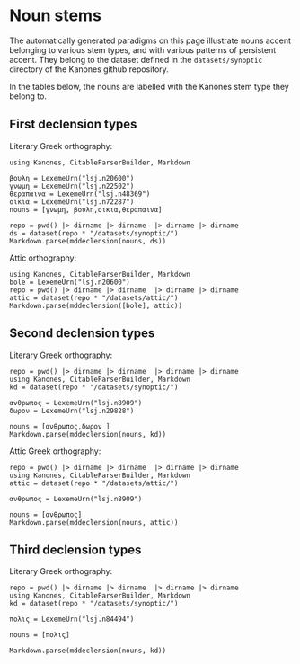 # Noun stems


The automatically generated paradigms on this page illustrate nouns accent belonging to various stem types, and with various patterns of persistent accent.  They belong to the dataset defined in the `datasets/synoptic` directory of the Kanones github repository.

In the tables below, the nouns are labelled with the Kanones stem type they belong to.



## First declension types

Literary Greek orthography:

```@eval
using Kanones, CitableParserBuilder, Markdown

βουλη = LexemeUrn("lsj.n20600")
γνωμη = LexemeUrn("lsj.n22502")
θεραπαινα = LexemeUrn("lsj.n48369")
οικια = LexemeUrn("lsj.n72287")
nouns = [γνωμη, βουλη,οικια,θεραπαινα]

repo = pwd() |> dirname |> dirname  |> dirname |> dirname
ds = dataset(repo * "/datasets/synoptic/")
Markdown.parse(mddeclension(nouns, ds))
```

Attic orthography:


```@eval
using Kanones, CitableParserBuilder, Markdown
bole = LexemeUrn("lsj.n20600")
repo = pwd() |> dirname |> dirname  |> dirname |> dirname
attic = dataset(repo * "/datasets/attic/")
Markdown.parse(mddeclension([bole], attic))
```


## Second declension types

Literary Greek orthography:

```@eval
repo = pwd() |> dirname |> dirname  |> dirname |> dirname
using Kanones, CitableParserBuilder, Markdown
kd = dataset(repo * "/datasets/synoptic/")

ανθρωπος = LexemeUrn("lsj.n8909")
δωρον = LexemeUrn("lsj.n29828")

nouns = [ανθρωπος,δωρον ]
Markdown.parse(mddeclension(nouns, kd))
```


Attic Greek orthography:


```@eval
repo = pwd() |> dirname |> dirname  |> dirname |> dirname
using Kanones, CitableParserBuilder, Markdown
attic = dataset(repo * "/datasets/attic/")

ανθρωπος = LexemeUrn("lsj.n8909")

nouns = [ανθρωπος]
Markdown.parse(mddeclension(nouns, attic))
```




## Third declension types


Literary Greek orthography:

```@eval
repo = pwd() |> dirname |> dirname  |> dirname |> dirname
using Kanones, CitableParserBuilder, Markdown
kd = dataset(repo * "/datasets/synoptic/")

πολις = LexemeUrn("lsj.n84494")

nouns = [πολις]

Markdown.parse(mddeclension(nouns, kd))
```
